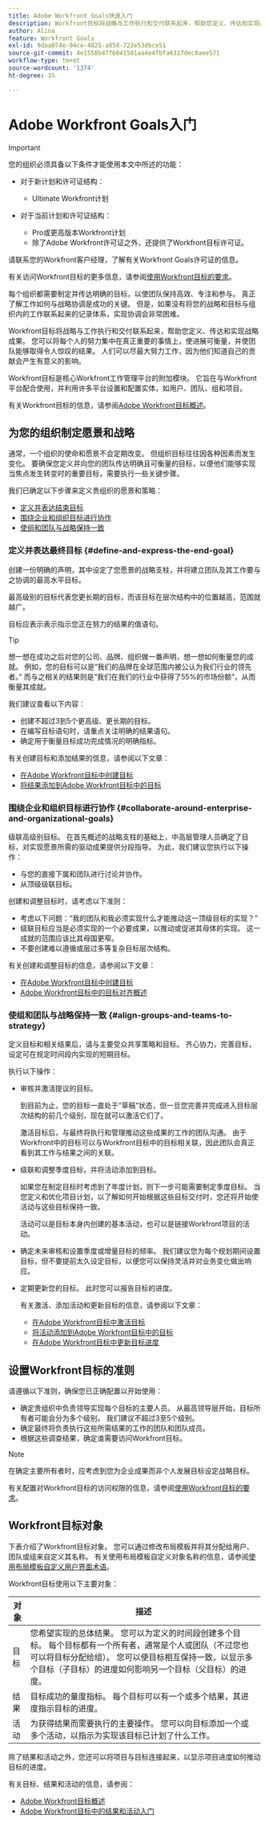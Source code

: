 ```yaml
---
title: Adobe Workfront Goals快速入门
description: Workfront目标将战略与工作执行和交付联系起来，帮助您定义、传达和实现战略成果。
author: Alina
feature: Workfront Goals
exl-id: 9daa074e-94ce-4825-a058-722e53dbce51
source-git-commit: 4e1558b47f6041501aa4e4fbfa6317dec8aee571
workflow-type: tm+mt
source-wordcount: '1374'
ht-degree: 1%

---
```


# Adobe Workfront Goals入门

<!--Audited for P&P only: 4/2025-->

>[!IMPORTANT]
>
>您的组织必须具备以下条件才能使用本文中所述的功能：
>
>* 对于新计划和许可证结构：
>
>   * Ultimate Workfront计划
>    
>* 对于当前计划和许可证结构：
>
>   * Pro或更高版本Workfront计划
>   * 除了Adobe Workfront许可证之外，还提供了Workfront目标许可证。
>
>请联系您的Workfront客户经理，了解有关Workfront Goals许可证的信息。
> 
>有关访问Workfront目标的更多信息，请参阅[使用Workfront目标的要求](/help/quicksilver/workfront-goals/goal-management/access-needed-for-wf-goals.md)。

每个组织都需要制定并传达明确的目标，以使团队保持高效、专注和参与。 真正了解工作如何与战略协调是成功的关键。 但是，如果没有将您的战略和目标与组织内的工作联系起来的记录体系，实现协调会非常困难。

Workfront目标将战略与工作执行和交付联系起来，帮助您定义、传达和实现战略成果。 您可以将每个人的努力集中在真正重要的事情上，使进展可衡量，并使团队能够取得令人惊叹的结果。 人们可以尽最大努力工作，因为他们知道自己的贡献会产生有意义的影响。

Workfront目标是核心Workfront工作管理平台的附加模块。 它旨在与Workfront平台配合使用，并利用许多平台设置和配置实体，如用户、团队、组和项目。

有关Workfront目标的信息，请参阅[Adobe Workfront目标概述](../../workfront-goals/goal-management/wf-goals-overview.md)。

## 为您的组织制定愿景和战略

通常，一个组织的使命和愿景不会定期改变。 但组织目标往往因各种因素而发生变化。 要确保您定义并向您的团队传达明确且可衡量的目标，以便他们能够实现当焦点发生转变时的重要目标，需要执行一些关键步骤。

我们已确定以下步骤来定义贵组织的愿景和策略：

* [定义并表达结束目标](#define-and-express-the-end-goal)
* [围绕企业和组织目标进行协作](#collaborate-around-enterprise-and-organizational-goals)
* [使组和团队与战略保持一致](#align-groups-and-teams-to-strategy)

### 定义并表达最终目标 {#define-and-express-the-end-goal}

创建一份明确的声明，其中设定了您愿景的战略支柱，并将建立团队及其工作要与之协调的最高水平目标。

最高级别的目标代表您更长期的目标，而该目标在层次结构中的位置越高，范围就越广。

目标应表示表示指示您正在努力的结果的值语句。

>[!TIP]
>
>想一想在成功之后对您的公司、品牌、组织做一番声明，想一想如何衡量您的成就。 例如，您的目标可以是“我们的品牌在全球范围内被公认为我们行业的领先者。” 而与之相关的结果则是“我们在我们的行业中获得了55%的市场份额”，从而衡量其成就。

我们建议查看以下内容：

* 创建不超过3到5个更高级、更长期的目标。
* 在编写目标语句时，请重点关注明确的结果语句。
* 确定用于衡量目标成功完成情况的明确指标。

有关创建目标和添加结果的信息，请参阅以下文章：

* [在Adobe Workfront目标中创建目标](../../workfront-goals/goal-management/create-goals.md)
* [将结果添加到Adobe Workfront目标中的目标](../../workfront-goals/results-and-activities/add-results-to-goals.md)

### 围绕企业和组织目标进行协作 {#collaborate-around-enterprise-and-organizational-goals}

级联高级别目标。 在首先概述的战略支柱的基础上，中高层管理人员确定了目标，对实现愿景所需的驱动成果提供分段指导。 为此，我们建议您执行以下操作：

* 与您的直接下属和团队进行讨论并协作。
* 从顶级级联目标。

创建和调整目标时，请考虑以下准则：

* 考虑以下问题：“我的团队和我必须实现什么才能推动这一顶级目标的实现？”
* 级联目标应当是必须实现的一个必要成果，以推动或促进其母体的实现。 这一成就的范围应该比其母国更窄。
* 不要创建难以遵循或层过多等复杂目标层次结构。

有关创建和调整目标的信息，请参阅以下文章：

* [在Adobe Workfront目标中创建目标](../../workfront-goals/goal-management/create-goals.md)
* [Adobe Workfront目标中的目标对齐概述](../../workfront-goals/goal-alignment/goal-alignment-overview.md)

### 使组和团队与战略保持一致 {#align-groups-and-teams-to-strategy}

定义目标和相关结果后，请与主要受众共享策略和目标。 齐心协力，完善目标，设定可在规定时间段内实现的短期目标。

执行以下操作：

* 审核并激活提议的目标。

  到目前为止，您的目标一直处于“草稿”状态，但一旦您完善并完成进入目标层次结构的前几个级别，现在就可以激活它们了。

  激活目标后，与最终将执行和管理推动这些成果的工作的团队沟通。 由于Workfront中的目标可以与Workfront目标中的目标相关联，因此团队会真正看到其工作与结果之间的关联。

* 级联和调整季度目标，并将活动添加到目标。

  如果您在制定目标时考虑到了年度计划，则下一步可能需要制定季度目标。 当您定义和优化项目计划，以了解如何开始根据这些目标交付时，您还将开始使活动与这些目标保持一致。

  活动可以是目标本身内创建的基本活动，也可以是链接Workfront项目的活动。

* 确定未来审核和设置季度或增量目标的频率。 我们建议您为每个规划期间设置目标，但不要提前太久设定目标，以便您可以保持灵活并对业务变化做出响应。

* 定期更新您的目标。 此时您可以报告目标的进度。

  有关激活、添加活动和更新目标的信息，请参阅以下文章：

   * [在Adobe Workfront目标中激活目标](../../workfront-goals/goal-management/activate-goals.md)
   * [将活动添加到Adobe Workfront目标中的目标](../../workfront-goals/results-and-activities/add-activities-to-goals.md)
   * [在Adobe Workfront目标中更新目标进度](../../workfront-goals/goal-review-and-workfront-goals-sections/check-in-goals.md)

## 设置Workfront目标的准则

请遵循以下准则，确保您已正确配置以开始使用：

* 确定贵组织中负责领导实现每个目标的主要人员。 从最高领导层开始，目标所有者可能会分为多个级别。 我们建议不超过3至5个级别。
* 确定最终将负责执行这些所需结果的工作的团队和团队成员。
* 根据这些调查结果，确定谁需要访问Workfront目标。


>[!NOTE]
>
>在确定主要所有者时，应考虑到您为企业成果而非个人发展目标设定战略目标。

有关配置对Workfront目标的访问权限的信息，请参阅[使用Workfront目标的要求](../../workfront-goals/goal-management/access-needed-for-wf-goals.md)。

## Workfront目标对象

下表介绍了Workfront目标对象。 您可以通过修改布局模板并将其分配给用户、团队或组来自定义其名称。 有关使用布局模板自定义对象名称的信息，请参阅[使用布局模板自定义用户界面术语](../../administration-and-setup/customize-workfront/use-layout-templates/customize-terminology.md)。

Workfront目标使用以下主要对象：

| 对象 | 描述 |
|---|---|
| 目标 | 您希望实现的总体结果。 您可以为定义的时间段创建多个目标。 每个目标都有一个所有者，通常是个人或团队（不过您也可以将目标分配给组）。 您可以使目标相互保持一致，以显示多个目标（子目标）的进度如何影响另一个目标（父目标）的进度。 |
| 结果 | 目标成功的量度指标。 每个目标可以有一个或多个结果，其进度指示目标的进度。 |
| 活动 | 为获得结果而需要执行的主要操作。 您可以向目标添加一个或多个活动，以指示为实现该目标已计划了什么工作。 |

除了结果和活动之外，您还可以将项目与目标连接起来，以显示项目进度如何推动目标的进度。

<!--
(edit the above bullet when more objects will come)
-->

有关目标、结果和活动的信息，请参阅：

* [Adobe Workfront目标概述](../../workfront-goals/goal-management/wf-goals-overview.md)
* [Adobe Workfront目标中的结果和活动入门](../../workfront-goals/results-and-activities/get-started-with-results-and-activities.md)

